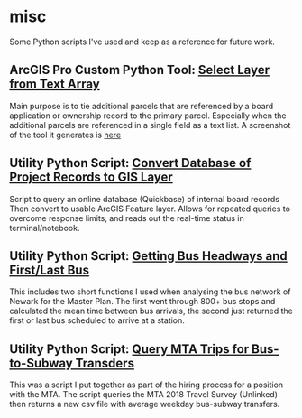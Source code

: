 # misc
Some Python scripts I've used and keep as a reference for future work.

## ArcGIS Pro Custom Python Tool: [Select Layer from Text Array](ArcGIS_Tool_SelectLayerTextArray.py)
Main purpose is to tie additional parcels that are referenced by a board application or ownership record to the primary parcel. Especially when the additional parcels are referenced in a single field as a text list. A screenshot of the tool it generates is [here](ArcGISCustomTool.png)

## Utility Python Script: [Convert Database of Project Records to GIS Layer](Script_DBRecordsToGISParcels.py)
Script to query an online database (Quickbase) of internal board records Then convert to usable ArcGIS Feature layer. Allows for repeated queries to overcome response limits, and reads out the real-time status in terminal/notebook.

## Utility Python Script: [Getting Bus Headways and First/Last Bus](ArcGIS_Script_BusAnalysis.py)
This includes two short functions I used when analysing the bus network of Newark for the Master Plan. The first went through 800+ bus stops and calculated the mean time between bus arrivals, the second just returned the first or last bus scheduled to arrive at a station.

## Utility Python Script: [Query MTA Trips for Bus-to-Subway Transders](MTA_UnlinkedTrips_Query.py)
This was a script I put together as part of the hiring process for a position with the MTA. The script queries the MTA 2018 Travel Survey (Unlinked) then returns a new csv file with average weekday bus-subway transfers.
